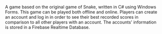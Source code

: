 A game based on the original game of Snake, written in C# using Windows Forms. This game can be played both offline and online. 
Players can create an account and log in in order to see their best recorded scores in comparison to all other players with an account. The accounts' information is stored in a Firebase Realtime Database.
